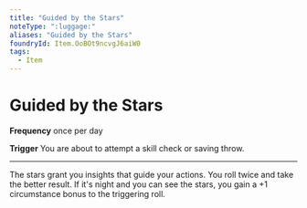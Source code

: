 ```yaml
---
title: "Guided by the Stars"
noteType: ":luggage:"
aliases: "Guided by the Stars"
foundryId: Item.OoBOt9ncvgJ6aiW0
tags:
  - Item
---
```


# Guided by the Stars

**Frequency** once per day

**Trigger** You are about to attempt a skill check or saving throw.

* * *

The stars grant you insights that guide your actions. You roll twice and take the better result. If it's night and you can see the stars, you gain a +1 circumstance bonus to the triggering roll.
